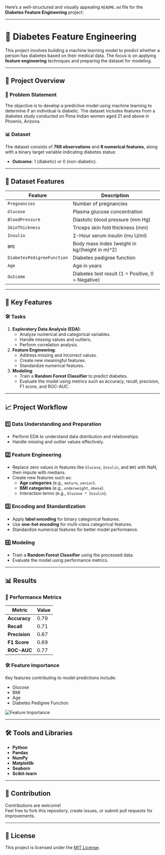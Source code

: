 Here’s a well-structured and visually appealing `README.md` file for the **Diabetes Feature Engineering** project:

---

# 🌟 Diabetes Feature Engineering

This project involves building a machine learning model to predict whether a person has diabetes based on their medical data. The focus is on applying **feature engineering** techniques and preparing the dataset for modeling.

---

## 🚀 Project Overview

### 📝 Problem Statement
The objective is to develop a predictive model using machine learning to determine if an individual is diabetic. The dataset includes features from a diabetes study conducted on Pima Indian women aged 21 and above in Phoenix, Arizona.

### 📊 Dataset
The dataset consists of **768 observations** and **8 numerical features**, along with a binary target variable indicating diabetes status:
- **Outcome**: 1 (diabetic) or 0 (non-diabetic).

---

## 📂 Dataset Features

| Feature                      | Description                                                 |
|------------------------------|-------------------------------------------------------------|
| `Pregnancies`                | Number of pregnancies                                       |
| `Glucose`                    | Plasma glucose concentration                                |
| `BloodPressure`              | Diastolic blood pressure (mm Hg)                           |
| `SkinThickness`              | Triceps skin fold thickness (mm)                           |
| `Insulin`                    | 2-Hour serum insulin (mu U/ml)                             |
| `BMI`                        | Body mass index (weight in kg/(height in m)^2)             |
| `DiabetesPedigreeFunction`   | Diabetes pedigree function                                 |
| `Age`                        | Age in years                                               |
| `Outcome`                    | Diabetes test result (1 = Positive, 0 = Negative)          |

---

## 🔧 Key Features

### 🛠 Tasks

1. **Exploratory Data Analysis (EDA)**:
   - Analyze numerical and categorical variables.
   - Handle missing values and outliers.
   - Perform correlation analysis.
2. **Feature Engineering**:
   - Address missing and incorrect values.
   - Create new meaningful features.
   - Standardize numerical features.
3. **Modeling**:
   - Train a **Random Forest Classifier** to predict diabetes.
   - Evaluate the model using metrics such as accuracy, recall, precision, F1 score, and ROC-AUC.

---

## 📈 Project Workflow

### 1️⃣ Data Understanding and Preparation
- Perform EDA to understand data distribution and relationships.
- Handle missing and outlier values effectively.

### 2️⃣ Feature Engineering
- Replace zero values in features like `Glucose`, `Insulin`, and `BMI` with NaN, then impute with medians.
- Create new features such as:
  - **Age categories** (e.g., `mature`, `senior`).
  - **BMI categories** (e.g., `underweight`, `obese`).
  - Interaction terms (e.g., `Glucose * Insulin`).

### 3️⃣ Encoding and Standardization
- Apply **label encoding** for binary categorical features.
- Use **one-hot encoding** for multi-class categorical features.
- Standardize numerical features for better model performance.

### 4️⃣ Modeling
- Train a **Random Forest Classifier** using the processed data.
- Evaluate the model using performance metrics.

---

## 📊 Results

### 🎯 Performance Metrics

| Metric         | Value |
|----------------|-------|
| **Accuracy**   | 0.79  |
| **Recall**     | 0.71  |
| **Precision**  | 0.67  |
| **F1 Score**   | 0.69  |
| **ROC-AUC**    | 0.77  |

### 🛠 Feature Importance
Key features contributing to model predictions include:
- Glucose
- BMI
- Age
- Diabetes Pedigree Function

![Feature Importance](importances.png)

---

## 🛠 Tools and Libraries

- **Python**  
- **Pandas**  
- **NumPy**  
- **Matplotlib**  
- **Seaborn**  
- **Scikit-learn**  

---

## 🌟 Contribution

Contributions are welcome!  
Feel free to fork this repository, create issues, or submit pull requests for improvements.

---

## 📜 License

This project is licensed under the [MIT License](LICENSE).

